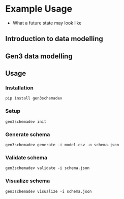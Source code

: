 # Example Usage
- What a future state may look like


## Introduction to data modelling

## Gen3 data modelling

## Usage

### Installation
```
pip install gen3schemadev
```


### Setup
```
gen3schemadev init
```

### Generate schema
```
gen3schemadev generate -i model.csv -o schema.json
```

### Validate schema
```
gen3schemadev validate -i schema.json
```

### Visualize schema
```
gen3schemadev visualize -i schema.json
```

